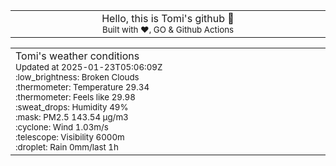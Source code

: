 
<div align="center">
<table>
<tbody>
<td align="center">
<img width="2000" height="0"><br>
Hello, this is Tomi's github 👋<br>
<sup>Built with ❤️, GO & Github Actions</sup><br>
<img width="2000" height="0">
</td>
</tbody>
</table>
</div>
<table>
<tbody>
<td align="left">
<img width="2000" height="0"><br>
Tomi's weather conditions<br>
<sup>Updated at 2025-01-23T05:06:09Z</sup><br>
<sup>:low_brightness: Broken Clouds</sup><br>
<sup>:thermometer: Temperature 29.34 </sup><br>
<sup>:thermometer: Feels like 29.98</sup><br>
<sup>:sweat_drops: Humidity 49%</sup><br>
<sup>:mask: PM2.5 143.54 μg/m3</sup><br>
<sup>:cyclone: Wind 1.03m/s </sup><br>
<sup>:telescope: Visibility 6000m </sup><br>
<sup>:droplet: Rain 0mm/last 1h </sup><br>
<img width="2000" height="0">
</td>
<td align="left">
<img width="2000" height="0"><br>
<br>
<img width="2000" height="0">
</td>
</tbody>
</table>
</div>
    